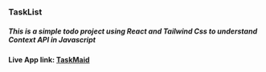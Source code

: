### TaskList

##### This is a simple todo project using React and Tailwind Css to understand Context API in Javascript

#### Live App link: [TaskMaid](https://taskmaid.netlify.app/)
